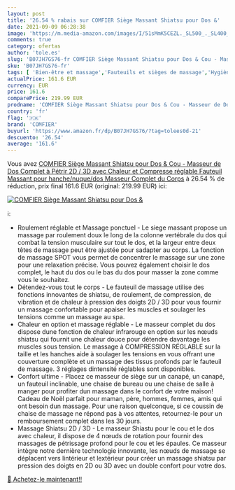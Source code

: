 ```yaml
---
layout: post
title: '26.54 % rabais sur COMFIER Siège Massant Shiatsu pour Dos &'
date: 2021-09-09 06:28:38
image: 'https://m.media-amazon.com/images/I/51sMmK5CEZL._SL500_._SL400_.jpg'
comments: true
category: ofertas
author: 'tole.es'
slug: 'B07JH7GS76-fr COMFIER Siège Massant Shiatsu pour Dos & Cou - Masseur de...'
sku: 'B07JH7GS76-fr'
tags: [ 'Bien-être et massage','Fauteuils et sièges de massage','Hygiène et Santé','Massage et relaxation','Masseurs électriques','comfier', ]
actualPrice: 161.6 EUR
currency: EUR
price: 161.6
comparePrice: 219.99 EUR
prodname: 'COMFIER Siège Massant Shiatsu pour Dos & Cou - Masseur de Dos Complet à Pétrir 2D / 3D avec Chaleur et Compresse réglable  Fauteuil Massant pour hanche/nuque/dos  Masseur Complet du Corps'
country: 'fr'
flag: '🇫🇷'
brand: 'COMFIER'
buyurl: 'https://www.amazon.fr/dp/B07JH7GS76/?tag=tolees0d-21'
descuento: '26.54'
average: '161.6'
---
```


Vous avez [COMFIER Siège Massant Shiatsu pour Dos & Cou - Masseur de Dos Complet à Pétrir 2D / 3D avec Chaleur et Compresse réglable  Fauteuil Massant pour hanche/nuque/dos  Masseur Complet du Corps](https://www.amazon.fr/dp/B07JH7GS76/?tag=tolees0d-21)  à  26.54 % de réduction, prix final  161.6 EUR (original: 219.99 EUR) ici:

[![COMFIER Siège Massant Shiatsu pour Dos &](https://m.media-amazon.com/images/I/51sMmK5CEZL._SL500_._SL400_.jpg)](https://www.amazon.fr/dp/B07JH7GS76/?tag=tolees0d-21)

ℹ️:

- Roulement réglable et Massage ponctuel - Le siege massant propose un massage par roulement doux le long de la colonne vertébrale du dos qui combat la tension musculaire sur tout le dos, et la largeur entre deux têtes de massage peut être ajustée pour sadapter au corps. La fonction de massage SPOT vous permet de concentrer le massage sur une zone pour une relaxation précise. Vous pouvez également choisir le dos complet, le haut du dos ou le bas du dos pour masser la zone comme vous le souhaitez.
- Détendez-vous tout le corps - Le fauteuil de massage utilise des fonctions innovantes de shiatsu, de roulement, de compression, de vibration et de chaleur à pression des doigts 2D / 3D pour vous fournir un massage confortable pour apaiser les muscles et soulager les tensions comme un massage au spa.
- Chaleur en option et massage réglable - Le masseur complet du dos dispose dune fonction de chaleur infrarouge en option sur les nœuds shiatsu qui fournit une chaleur douce pour détendre davantage les muscles sous tension. Le massage à COMPRESSION RÉGLABLE sur la taille et les hanches aide à soulager les tensions en vous offrant une couverture complète et un massage des tissus profonds par le fauteuil de massage. 3 réglages dintensité réglables sont disponibles.
- Confort ultime - Placez ce masseur de siège sur un canapé, un canapé, un fauteuil inclinable, une chaise de bureau ou une chaise de salle à manger pour profiter dun massage dans le confort de votre maison! Cadeau de Noël parfait pour maman, père, hommes, femmes, amis qui ont besoin dun massage. Pour une raison quelconque, si ce coussin de chaise de massage ne répond pas à vos attentes, retournez-le pour un remboursement complet dans les 30 jours.
- Massage Shiatsu 2D / 3D - Le masseur Shiastu pour le cou et le dos avec chaleur, il dispose de 4 nœuds de rotation pour fournir des massages de pétrissage profond pour le cou et les épaules. Ce masseur intègre notre dernière technologie innovante, les nœuds de massage se déplacent vers lintérieur et lextérieur pour créer un massage shiatsu par pression des doigts en 2D ou 3D avec un double confort pour votre dos.

[🛒 Achetez-le maintenant!!](https://www.amazon.fr/dp/B07JH7GS76/?tag=tolees0d-21)
